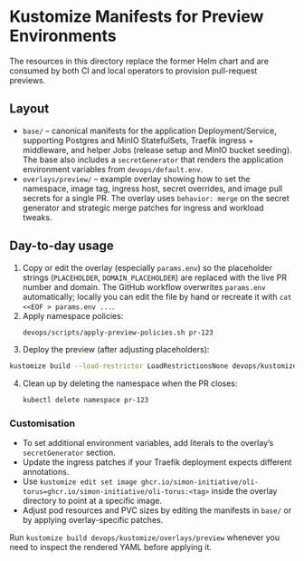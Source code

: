 # Kustomize Manifests for Preview Environments

The resources in this directory replace the former Helm chart and are consumed
by both CI and local operators to provision pull-request previews.

## Layout

- `base/` – canonical manifests for the application Deployment/Service,
  supporting Postgres and MinIO StatefulSets, Traefik ingress + middleware, and
  helper Jobs (release setup and MinIO bucket seeding). The base also includes a
  `secretGenerator` that renders the application environment variables from
  `devops/default.env`.
- `overlays/preview/` – example overlay showing how to set the namespace, image
  tag, ingress host, secret overrides, and image pull secrets for a single PR.
  The overlay uses `behavior: merge` on the secret generator and strategic
  merge patches for ingress and workload tweaks.

## Day-to-day usage

1. Copy or edit the overlay (especially `params.env`) so the placeholder strings
   (`PLACEHOLDER`, `DOMAIN_PLACEHOLDER`) are replaced with the live PR number and
   domain. The GitHub workflow overwrites `params.env` automatically; locally you
   can edit the file by hand or recreate it with `cat <<EOF > params.env ...`.
2. Apply namespace policies:
   ```bash
   devops/scripts/apply-preview-policies.sh pr-123
   ```
3. Deploy the preview (after adjusting placeholders):
  ```bash
  kustomize build --load-restrictor LoadRestrictionsNone devops/kustomize/overlays/preview | kubectl apply -f -
  ```
4. Clean up by deleting the namespace when the PR closes:
   ```bash
   kubectl delete namespace pr-123
   ```

### Customisation

- To set additional environment variables, add literals to the overlay’s
  `secretGenerator` section.
- Update the ingress patches if your Traefik deployment expects different
  annotations.
- Use `kustomize edit set image ghcr.io/simon-initiative/oli-torus=ghcr.io/simon-initiative/oli-torus:<tag>`
  inside the overlay directory to point at a specific image.
- Adjust pod resources and PVC sizes by editing the manifests in `base/` or by
  applying overlay-specific patches.

Run `kustomize build devops/kustomize/overlays/preview` whenever you need to
inspect the rendered YAML before applying it.
